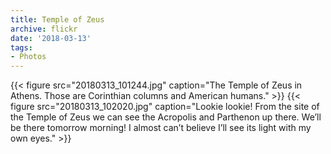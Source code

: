 ```yaml
---
title: Temple of Zeus
archive: flickr
date: '2018-03-13'
tags:
- Photos
---
```

{{< figure src="20180313_101244.jpg" caption="The Temple of Zeus in Athens. Those are Corinthian columns and American humans." >}}
{{< figure src="20180313_102020.jpg" caption="Lookie lookie! From the site of the Temple of Zeus we can see the Acropolis and Parthenon up there. We’ll be there tomorrow morning! I almost can’t believe I’ll see its light with my own eyes." >}}
